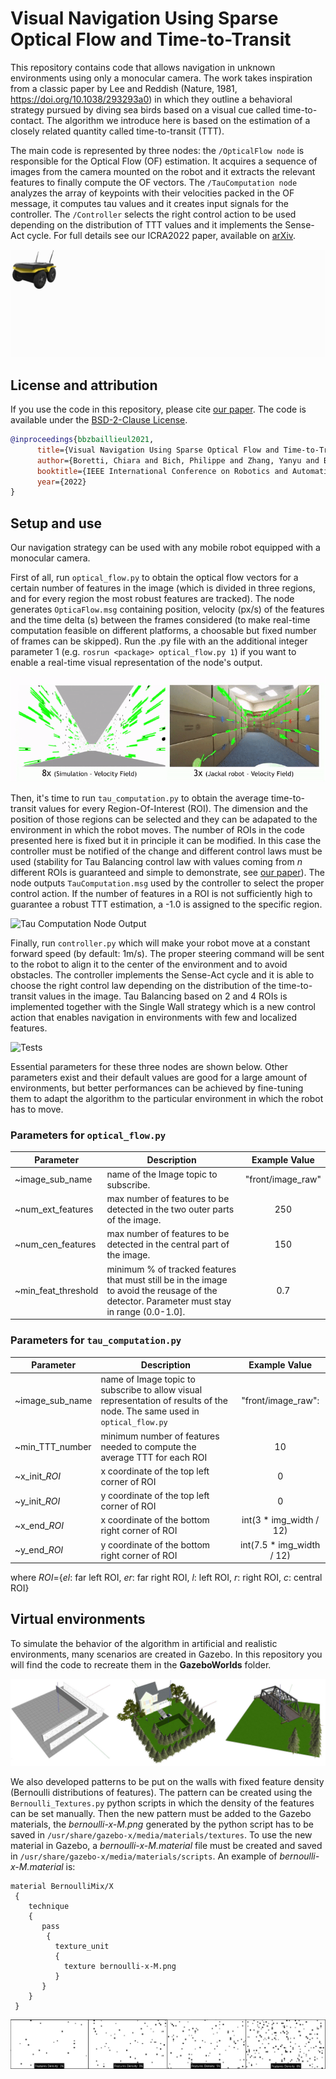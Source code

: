 # Visual Navigation Using Sparse Optical Flow and Time-to-Transit

This repository contains code that allows navigation in unknown environments using only a monocular camera. The  work  takes  inspiration  from a  classic  paper  by  Lee  and  Reddish  (Nature,  1981, https://doi.org/10.1038/293293a0) in which they outline a behavioral strategy pursued by diving sea birds based on a visual cue called time-to-contact. The algorithm we introduce here is based on the estimation of a closely related quantity called time-to-transit (TTT).

The main code is represented by three nodes: the `/OpticalFlow node` is  responsible  for  the  Optical Flow (OF) estimation.  It  acquires  a  sequence  of  images  from the  camera  mounted  on  the  robot  and  it  extracts the  relevant  features  to  finally  compute  the  OF vectors. The `/TauComputation node` analyzes the array of keypoints with their velocities packed in the OF message, it computes tau values and it creates input signals for the controller. The `/Controller` selects the right control action to be used depending on the distribution of TTT values and it implements the Sense-Act cycle. For full details see our ICRA2022 paper, available on [arXiv](https://www.baillieul.org/Robotics/ICRA22_0387_Submission.pdf).

![Architecture Overview](assets/ICRArch2022.gif)

## License and attribution

If you use the code in this repository, please cite [our paper](https://www.baillieul.org/Robotics/ICRA22_0387_Submission.pdf). The code is available under the [BSD-2-Clause License](./LICENSE).

```bibtex
@inproceedings{bbzbaillieul2021,
      title={Visual Navigation Using Sparse Optical Flow and Time-to-Transit},
      author={Boretti, Chiara and Bich, Philippe and Zhang, Yanyu and Baillieul, John},
      booktitle={IEEE International Conference on Robotics and Automation},
      year={2022}
}
```

## Setup and use

Our navigation strategy can be used with any mobile robot equipped with a monocular camera.

First of all, run `optical_flow.py` to obtain the optical flow vectors for a certain number of features in the image (which is divided in three regions, and for every region the most robust features are tracked). The node generates `OpticaFlow.msg` containing position, velocity (px/s) of the features and the time delta (s) between the frames considered (to make real-time computation feasible on different platforms, a choosable but fixed number of frames can be skipped). Run the .py file with an the additional integer parameter 1 (e.g. `rosrun <package> optical_flow.py 1`) if you want to enable a real-time visual representation of the node's output.

![OF Node Output](assets/OFNode.gif)

Then, it's time to run `tau_computation.py` to obtain the average time-to-transit values for every Region-Of-Interest (ROI). The dimension and the position of those regions can be selected and they can be adapated to the environment in which the robot moves. The number of ROIs in the code presented here is fixed but it in principle it can be modified. In this case the controller must be notified of the change and different control laws must be used (stability for Tau Balancing control law with values coming from *n* different ROIs is guaranteed and simple to demonstrate, see [our paper](https://www.baillieul.org/Robotics/ICRA22_0387_Submission.pdf)). The node outputs `TauComputation.msg` used by the controller to select the proper control action. If the number of features in a ROI is not sufficiently high to guarantee a robust TTT estimation, a -1.0 is assigned to the specific region.

![Tau Computation Node Output](assets/tttnode.gif)

Finally, run `controller.py` which will make your robot move at a constant forward speed (by default: 1m/s). The proper steering command will be sent to the robot to align it to the center of the environment and to avoid obstacles. The controller implements the Sense-Act cycle and it is able to choose the right control law depending on the distribution of the time-to-transit values in the image. Tau Balancing based on 2 and 4 ROIs is implemented together with the Single Wall strategy which is a new control action that enables navigation in environments with few and localized features.

![Tests](assets/tests.gif)

Essential parameters for these three nodes are shown below. Other parameters exist and their default values are good for a large amount of environments, but better performances can be achieved by fine-tuning them to adapt the algorithm to the particular environment in which the robot has to move.

### Parameters for `optical_flow.py`

| Parameter            | Description                                                                                                   |    Example Value  |
| -------------------- | ------------------------------------------------------------------------------------------------------------- | :---------------: |
| ~image_sub_name      | name of the Image topic to subscribe.                                                                         | "front/image_raw" |
| ~num_ext_features    | max number of features to be detected in the two outer parts of the image.                                    |        250        |
| ~num_cen_features    | max number of features to be detected in the central part of the image.                                       |        150        |
| ~min_feat_threshold  | minimum % of tracked features that must still be in the image to avoid the reusage of the detector. Parameter must stay in range (0.0-1.0].      |        0.7        |

### Parameters for `tau_computation.py`

| Parameter            | Description                                                                                                   |        Example Value      |
| -------------------- | ------------------------------------------------------------------------------------------------------------- | :-----------------------: |
| ~image_sub_name      | name of Image topic to subscribe to allow visual representation of results of the node. The same used in `optical_flow.py` | "front/image_raw": |
| ~min_TTT_number      | minimum number of features needed to compute the average TTT for each ROI                                     |             10            |
| ~x_init_*ROI*        | x coordinate of the top left corner of ROI                                                                    |              0            |
| ~y_init_*ROI*        | y coordinate of the top left corner of ROI                                                                    |              0            |
| ~x_end_*ROI*         | x coordinate of the bottom right corner of ROI                                                                | int(3 * img_width / 12)   |
| ~y_end_*ROI*         | y coordinate of the bottom right corner of ROI                                                                | int(7.5 * img_width / 12) |

where *ROI*={*el*: far left ROI, *er*: far right ROI, *l*: left ROI, *r*: right ROI, *c*: central ROI}


## Virtual environments
To simulate the behavior of the algorithm in artificial and realistic environments, many scenarios are created in Gazebo. In this repository you will find the code to recreate them in the **GazeboWorlds** folder.  

![Gazebo Environment](assets/Environments.jpg)

We also developed patterns to be put on the walls with fixed feature density (Bernoulli distributions of features). The pattern can be created using the `Bernoulli_Textures.py` python scripts in which the density of the features can be set manually. Then the new pattern must be added to the Gazebo materials, the *bernoulli-x-M.png* generated by the python script has to be saved in `/usr/share/gazebo-x/media/materials/textures`. To use the new material in Gazebo, a *bernoulli-x-M.material* file must be created and saved in `/usr/share/gazebo-x/media/materials/scripts`. An example of *bernoulli-x-M.material* is:
```
material BernoulliMix/X
 {
    technique
    {
       pass
        {
          texture_unit
          {
            texture bernoulli-x-M.png
          }
       }  
    }
 }
 ```
 ![Features density](assets/FeaturesDensity.png)
